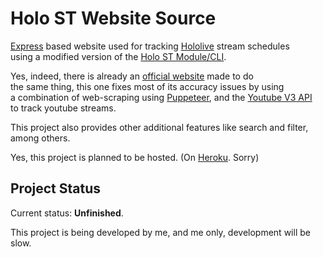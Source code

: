 # Holo ST Website Source
[Express](https://www.expressjs.com) based website used for tracking [Hololive](https://www.hololive.tv) stream schedules  
using a modified version of the [Holo ST Module/CLI](https://www.github.com/repledev/holo_st).

Yes, indeed, there is already an [official website](www.schedule.hololive.tv) made to do  
the same thing, this one fixes most of its accuracy issues by using  
a combination of web-scraping using [Puppeteer](https://github.com/puppeteer/puppeteer), and the [Youtube V3 API](https://developers.google.com/youtube/v3)  
to track youtube streams.

This project also provides other additional features like search and filter, among others.

Yes, this project is planned to be hosted. (On [Heroku](www.heroku.com). Sorry)

## Project Status
Current status: **Unfinished**.

This project is being developed by me, and me only, development will be slow.
